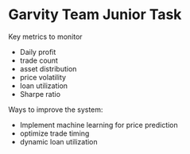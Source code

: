 # Garvity Team Junior Task

Key metrics to monitor

- Daily profit
- trade count
- asset distribution
- price volatility
- loan utilization
- Sharpe ratio

Ways to improve the system:

- Implement machine learning for price prediction
- optimize trade timing
- dynamic loan utilization
